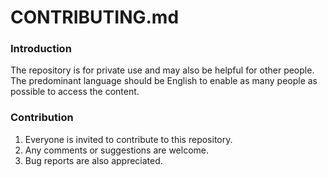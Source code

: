 # CONTRIBUTING.md

### Introduction

The repository is for private use and may also be helpful for other people. The predominant language should be English to enable as many people as possible to access the content.

### Contribution

1. Everyone is invited to contribute to this repository.
2. Any comments or suggestions are welcome.
3. Bug reports are also appreciated. 
